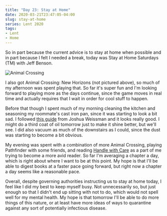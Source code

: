 ```yaml
---
title: "Day 23: Stay at Home"
date: 2020-03-21T23:47:05-04:00
slug: stay-at-home
series: Lent 2020
tags:
- Lent
- Home
---
```

So in part because the current advice is to stay at home when possible and in part because I felt I needed a break, today was Stay at Home Saturdays (TM) with Jeff Benson.

![Animal Crossing](https://media.giphy.com/media/3PXsZ3nuzgAOA/giphy.gif)

I also got Animal Crossing: New Horizons (not pictured above), so much of my afternoon was spent playing that. So far it's super fun and I'm looking forward to playing more as the days continue, since the game moves in real time and actually requires that I wait in order for cool stuff to happen. 

Before that though I spent much of my morning cleaning the kitchen and seasoning my roommate's cast iron pan, since it was starting to look a bit sad. I followed [this guide](https://www.youtube.com/watch?v=PDTCgxvmShc&t=292s) from Joshua Weissman and it looks really good. I might do a third coat of oil tomorrow just to make it shine better, but we'll see. I did also vacuum as much of the downstairs as I could, since the dust was starting to become a bit obvious. 

My evening was spent with a combination of more Animal Crossing, playing Pathfinder with some friends, and reading [Handle with Care](https://www.amazon.com/Handle-Care-Jesus-Redeems-Ministry/dp/153596233X/ref=sr_1_1?keywords=handle+with+care+book&qid=1584849335&sr=8-1) as a part of me trying to become a more avid reader. So far I'm averaging a chapter a day, which is right about where I want to be at this point. My hope is that I'll be able to digest books at a faster pace going forward, but right now a chapter a day seems like a reasonable pace. 

Overall, despite governing authorities instructing us to stay at home today, I feel like I did my best to keep myself busy. Not unnecessarily so, but just enough so that I didn't end up sitting with not to do, which would not spell well for my mental health. My hope is that tomorrow I'll be able to do more things of this nature, or at least have more ideas of ways to quarantine against any sort of potentially infectious disease.
